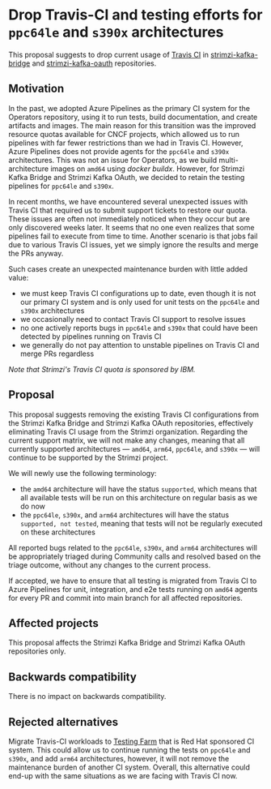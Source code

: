 # Drop Travis-CI and testing efforts for `ppc64le` and `s390x` architectures

This proposal suggests to drop current usage of [Travis CI](https://www.travis-ci.com/) in [strimzi-kafka-bridge](https://github.com/strimzi/strimzi-kafka-bridge) and [strimzi-kafka-oauth](https://github.com/strimzi/strimzi-kafka-oauth) repositories.

## Motivation

In the past, we adopted Azure Pipelines as the primary CI system for the Operators repository, using it to run tests, build documentation, and create artifacts and images.
The main reason for this transition was the improved resource quotas available for CNCF projects, which allowed us to run pipelines with far fewer restrictions than we had in Travis CI. 
However, Azure Pipelines does not provide agents for the `ppc64le` and `s390x` architectures.
This was not an issue for Operators, as we build multi-architecture images on `amd64` using _docker buildx_. 
However, for Strimzi Kafka Bridge and Strimzi Kafka OAuth, we decided to retain the testing pipelines for `ppc64le` and `s390x`.

In recent months, we have encountered several unexpected issues with Travis CI that required us to submit support tickets to restore our quota.
These issues are often not immediately noticed when they occur but are only discovered weeks later. 
It seems that no one even realizes that some pipelines fail to execute from time to time.
Another scenario is that jobs fail due to various Travis CI issues, yet we simply ignore the results and merge the PRs anyway.

Such cases create an unexpected maintenance burden with little added value:
- we must keep Travis CI configurations up to date, even though it is not our primary CI system and is only used for unit tests on the `ppc64le` and `s390x` architectures
- we occasionally need to contact Travis CI support to resolve issues
- no one actively reports bugs in `ppc64le` and `s390x` that could have been detected by pipelines running on Travis CI
- we generally do not pay attention to unstable pipelines on Travis CI and merge PRs regardless

_Note that Strimzi's Travis CI quota is sponsored by IBM._

## Proposal

This proposal suggests removing the existing Travis CI configurations from the Strimzi Kafka Bridge and Strimzi Kafka OAuth repositories, effectively eliminating Travis CI usage from the Strimzi organization.
Regarding the current support matrix, we will not make any changes, meaning that all currently supported architectures — `amd64`, `arm64`, `ppc64le`, and `s390x` — will continue to be supported by the Strimzi project.

We will newly use the following terminology:
- the `amd64` architecture will have the status `supported`, which means that all available tests will be run on this architecture on regular basis as we do now
- the `ppc64le`, `s390x`, and `arm64` architectures will have the status `supported, not tested`, meaning that tests will not be regularly executed on these architectures

All reported bugs related to the `ppc64le`, `s390x`, and `arm64` architectures will be appropriately triaged during Community calls and resolved based on the triage outcome, without any changes to the current process.

If accepted, we have to ensure that all testing is migrated from Travis CI to Azure Pipelines for unit, integration, and e2e tests running on `amd64` agents for every PR and commit into main branch for all affected repositories.

## Affected projects

This proposal affects the Strimzi Kafka Bridge and Strimzi Kafka OAuth repositories only. 

## Backwards compatibility

There is no impact on backwards compatibility.

## Rejected alternatives

Migrate Travis-CI workloads to [Testing Farm](https://docs.testing-farm.io/Testing%20Farm/0.1/index.html) that is Red Hat sponsored CI system.
This could allow us to continue running the tests on `ppc64le` and `s390x`, and add `arm64` architectures, however, it will not remove the maintenance burden of another CI system.
Overall, this alternative could end-up with the same situations as we are facing with Travis CI now.
